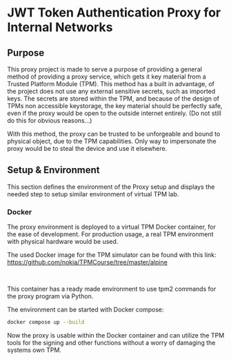# JWT Token Authentication Proxy for Internal Networks

## Purpose

This proxy project is made to serve a purpose of providing a general method of providing a proxy service, which gets it key material from a Trusted Platform Module (TPM). This method has a built in advantage, of the project does not use any external sensitive secrets, such as imported keys.
The secrets are stored within the TPM, and because of the design of TPMs non accessible keystorage, the key material should be perfectly safe, even if the proxy would be open to the outside internet entirely. (Do not still do this for obvious reasons...)

With this method, the proxy can be trusted to be unforgeable and bound to physical object, due to the TPM capabilities. Only way to impersonate the proxy would be to steal the device and use it elsewhere.

## Setup & Environment

This section defines the environment of the Proxy setup
and displays the needed step to setup similar environment of virtual TPM lab.

### Docker

The proxy environment is deployed to a virtual TPM Docker container, for the ease of development.
For production usage, a real TPM environment with physical hardware would be used.

The used Docker image for the TPM simulator can be found with this link:
https://github.com/nokia/TPMCourse/tree/master/alpine

<br>

This container has a ready made environment to use tpm2 commands for the proxy program via Python.

The environment can be started with Docker compose:

```bash
docker compose up --build
```

Now the proxy is usable within the Docker container and can utilize the TPM tools for the signing and other functions without a worry of damaging the systems own TPM.
